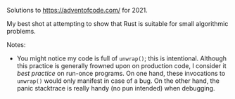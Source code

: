 Solutions to https://adventofcode.com/ for 2021.

My best shot at attempting to show that Rust is suitable for small algorithmic problems.

Notes:
- You might notice my code is full of `unwrap()`; this is intentional. Although this practice is generally frowned upon on production code,
I consider it *best practice* on run-once programs. On one hand, these invocations to `unwrap()` would only manifest in case of a bug. On
the other hand, the panic stacktrace is really handy (no pun intended) when debugging.
